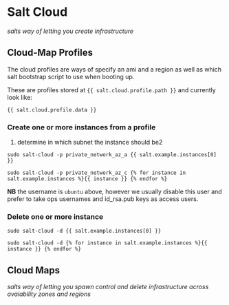 # Salt Cloud
*salts way of letting you create infrastructure*

## Cloud-Map Profiles

The cloud profiles are ways of specify an ami and a region as well as which salt bootstrap script to use when booting up.

These are profiles stored at `{{ salt.cloud.profile.path }}` and currently look like:

```
{{ salt.cloud.profile.data }}
```

### Create one or more instances from a profile

1. determine in which subnet the instance should be2

```
sudo salt-cloud -p private_network_az_a {{ salt.example.instances[0] }}
```

```
sudo salt-cloud -p private_network_az_c {% for instance in salt.example.instances %}{{ instance }} {% endfor %}
```

**NB** the username is `ubuntu` above, however we usually disable this user and prefer to take ops usernames and id_rsa.pub keys as access users.



### Delete one or more instance

```
sudo salt-cloud -d {{ salt.example.instances[0] }}
```

```
sudo salt-cloud -d {% for instance in salt.example.instances %}{{ instance }} {% endfor %}
```


## Cloud Maps
*salts way of letting you spawn control and delete infrastructure across avaiability zones and regions*